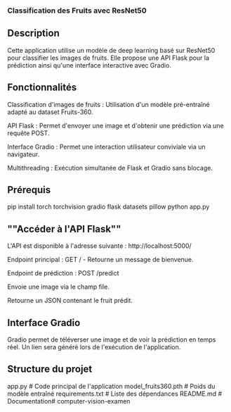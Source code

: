 ### Classification des Fruits avec ResNet50

## Description

Cette application utilise un modèle de deep learning basé sur ResNet50 pour classifier les images de fruits. Elle propose une API Flask pour la prédiction ainsi qu'une interface interactive avec Gradio.

## Fonctionnalités

Classification d'images de fruits : Utilisation d'un modèle pré-entraîné adapté au dataset Fruits-360.

API Flask : Permet d'envoyer une image et d'obtenir une prédiction via une requête POST.

Interface Gradio : Permet une interaction utilisateur conviviale via un navigateur.

Multithreading : Exécution simultanée de Flask et Gradio sans blocage.

## Prérequis
pip install torch torchvision gradio flask datasets pillow
python app.py

## ""Accéder à l'API Flask""

L'API est disponible à l'adresse suivante : http://localhost:5000/

Endpoint principal : GET / - Retourne un message de bienvenue.

Endpoint de prédiction : POST /predict

Envoie une image via le champ file.

Retourne un JSON contenant le fruit prédit.

## Interface Gradio

Gradio permet de téléverser une image et de voir la prédiction en temps réel. Un lien sera généré lors de l'exécution de l'application.

## Structure du projet

app.py        # Code principal de l'application
model_fruits360.pth # Poids du modèle entraîné
requirements.txt   # Liste des dépendances
README.md          # Documentation# computer-vision-examen
